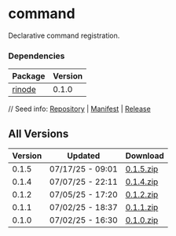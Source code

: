 # command

Declarative command registration.

### Dependencies

|Package|Version|
|---|---|
|[rinode](../rinode)|0.1.0|

// Seed info: [Repository](https://github.com/fabriccore/command-js) | [Manifest](https://raw.githubusercontent.com/fabriccore/command-js/refs/heads/master/package.json) | [Release](https://github.com/fabriccore/command-js/archive/refs/heads/master.zip)

## All Versions

|Version|Updated|Download|
|---|---|---|
|0.1.5|07/17/25 - 09:01|[0.1.5.zip](./releases/0.1.5.zip)|
|0.1.4|07/07/25 - 22:11|[0.1.4.zip](./releases/0.1.4.zip)|
|0.1.2|07/05/25 - 17:20|[0.1.2.zip](./releases/0.1.2.zip)|
|0.1.1|07/02/25 - 18:37|[0.1.1.zip](./releases/0.1.1.zip)|
|0.1.0|07/02/25 - 16:30|[0.1.0.zip](./releases/0.1.0.zip)|